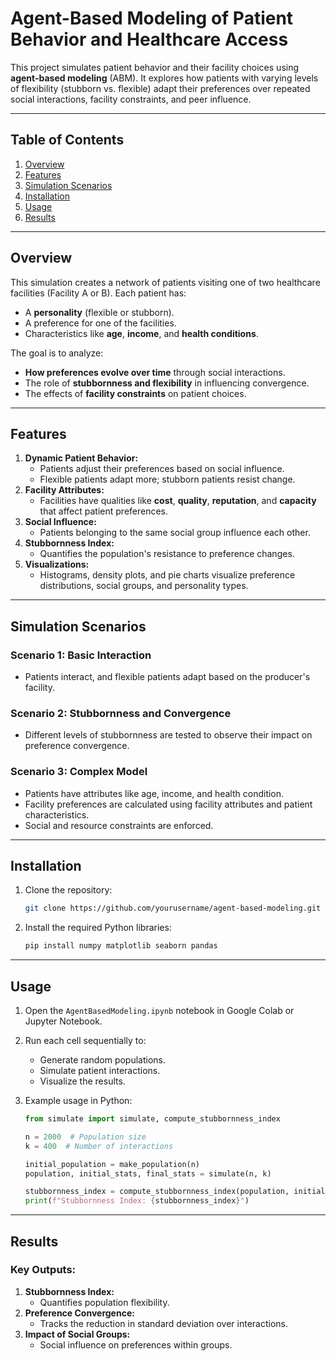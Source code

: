 # **Agent-Based Modeling of Patient Behavior and Healthcare Access**

This project simulates patient behavior and their facility choices using **agent-based modeling** (ABM). It explores how patients with varying levels of flexibility (stubborn vs. flexible) adapt their preferences over repeated social interactions, facility constraints, and peer influence.

---

## **Table of Contents**
1. [Overview](#overview)
2. [Features](#features)
3. [Simulation Scenarios](#simulation-scenarios)
4. [Installation](#installation)
5. [Usage](#usage)
6. [Results](#results)

---

## **Overview**
This simulation creates a network of patients visiting one of two healthcare facilities (Facility A or B). Each patient has:
- A **personality** (flexible or stubborn).
- A preference for one of the facilities.
- Characteristics like **age**, **income**, and **health conditions**.

The goal is to analyze:
- **How preferences evolve over time** through social interactions.
- The role of **stubbornness and flexibility** in influencing convergence.
- The effects of **facility constraints** on patient choices.

---

## **Features**
1. **Dynamic Patient Behavior:**
   - Patients adjust their preferences based on social influence.
   - Flexible patients adapt more; stubborn patients resist change.
2. **Facility Attributes:**
   - Facilities have qualities like **cost**, **quality**, **reputation**, and **capacity** that affect patient preferences.
3. **Social Influence:**
   - Patients belonging to the same social group influence each other.
4. **Stubbornness Index:**
   - Quantifies the population's resistance to preference changes.
5. **Visualizations:**
   - Histograms, density plots, and pie charts visualize preference distributions, social groups, and personality types.

---

## **Simulation Scenarios**
### **Scenario 1: Basic Interaction**
- Patients interact, and flexible patients adapt based on the producer's facility.

### **Scenario 2: Stubbornness and Convergence**
- Different levels of stubbornness are tested to observe their impact on preference convergence.

### **Scenario 3: Complex Model**
- Patients have attributes like age, income, and health condition.
- Facility preferences are calculated using facility attributes and patient characteristics.
- Social and resource constraints are enforced.

---

## **Installation**
1. Clone the repository:
   ```bash
   git clone https://github.com/yourusername/agent-based-modeling.git
   ```
2. Install the required Python libraries:
   ```bash
   pip install numpy matplotlib seaborn pandas
   ```

---

## **Usage**
1. Open the `AgentBasedModeling.ipynb` notebook in Google Colab or Jupyter Notebook.
2. Run each cell sequentially to:
   - Generate random populations.
   - Simulate patient interactions.
   - Visualize the results.

3. Example usage in Python:
   ```python
   from simulate import simulate, compute_stubbornness_index
   
   n = 2000  # Population size
   k = 400  # Number of interactions
   
   initial_population = make_population(n)
   population, initial_stats, final_stats = simulate(n, k)
   
   stubbornness_index = compute_stubbornness_index(population, initial_population)
   print(f"Stubbornness Index: {stubbornness_index}")
   ```

---

## **Results**
### **Key Outputs:**
1. **Stubbornness Index:**
   - Quantifies population flexibility.
2. **Preference Convergence:**
   - Tracks the reduction in standard deviation over interactions.
3. **Impact of Social Groups:**
   - Social influence on preferences within groups.
